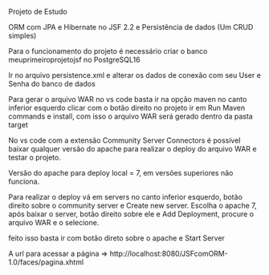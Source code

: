 Projeto de Estudo

ORM com JPA e Hibernate no JSF 2.2 e Persistência de dados (Um CRUD simples)

Para o funcionamento do projeto é necessário criar o banco meuprimeiroprojetojsf no PostgreSQL16

Ir no arquivo persistence.xml e alterar os dados de conexão com seu User e Senha do banco de dados

Para gerar o arquivo WAR no vs code basta ir na opção maven no canto inferior esquerdo clicar com o botão direito no projeto ir em Run Maven commands e install, com isso
o arquivo WAR será gerado dentro da pasta target

No vs code com a extensão Community Server Connectors é possível baixar qualquer versão do apache para realizar o deploy do arquivo WAR e testar o projeto.

Versão do apache para deploy local = 7, em versões superiores não funciona.

Para realizar o deploy vá em servers no canto inferior esquerdo, botão direito sobre o community server e Create new server.
Escolha o apache 7, após baixar o server, botão direito sobre ele e Add Deployment, procure o arquivo WAR e o selecione.

feito isso basta ir com botão direto sobre o apache e Start Server

A url para acessar a página => http://localhost:8080/JSFcomORM-1.0/faces/pagina.xhtml
